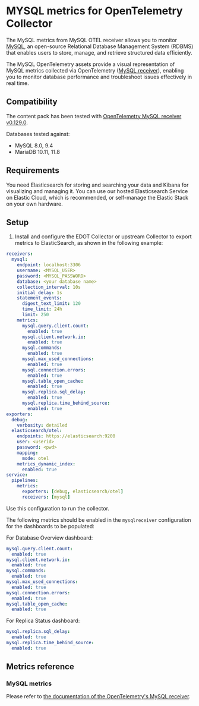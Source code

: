 # MYSQL metrics for OpenTelemetry Collector

The MySQL metrics from MySQL OTEL receiver allows you to monitor [MySQL](https://www.mysql.com), an open-source Relational Database Management System (RDBMS) that enables users to store, manage, and retrieve structured data efficiently.

The MySQL OpenTelemetry assets provide a visual representation of MySQL metrics collected via OpenTelemetry ([MySQL receiver](https://github.com/open-telemetry/opentelemetry-collector-contrib/tree/main/receiver/mysqlreceiver)), enabling you to monitor database performance and troubleshoot issues effectively in real time.

## Compatibility

The content pack has been tested with [OpenTelemetry MySQL receiver v0.129.0](https://github.com/open-telemetry/opentelemetry-collector-contrib/blob/v0.129.0/receiver/mysqlreceiver/README.md).

Databases tested against:
- MySQL 8.0, 9.4
- MariaDB 10.11, 11.8

## Requirements

You need Elasticsearch for storing and searching your data and Kibana for visualizing and managing it.
You can use our hosted Elasticsearch Service on Elastic Cloud, which is recommended, or self-manage the Elastic Stack on your own hardware.

## Setup

1. Install and configure the EDOT Collector or upstream Collector to export metrics to ElasticSearch, as shown in the following example:

```yaml
receivers:
  mysql:
    endpoint: localhost:3306
    username: <MYSQL_USER>
    password: <MYSQL_PASSWORD>
    database: <your database name>
    collection_interval: 10s
    initial_delay: 1s
    statement_events:
      digest_text_limit: 120
      time_limit: 24h
      limit: 250
    metrics:
      mysql.query.client.count:
        enabled: true
      mysql.client.network.io:
        enabled: true
      mysql.commands:
        enabled: true
      mysql.max_used_connections:
        enabled: true
      mysql.connection.errors:
        enabled: true
      mysql.table_open_cache:
        enabled: true
      mysql.replica.sql_delay:
        enabled: true
      mysql.replica.time_behind_source:
        enabled: true
exporters:
  debug:
    verbosity: detailed
  elasticsearch/otel:
    endpoints: https://elasticsearch:9200
    user: <userid>
    password: <pwd>
    mapping:
      mode: otel
    metrics_dynamic_index:
      enabled: true
service:
  pipelines:
    metrics:
      exporters: [debug, elasticsearch/otel]
      receivers: [mysql]
```

Use this configuration to run the collector.

The following metrics should be enabled in the `mysqlreceiver` configuration for the dashboards to be populated:

For Database Overview dashboard:
```yaml
mysql.query.client.count:
  enabled: true
mysql.client.network.io:
  enabled: true
mysql.commands:
  enabled: true
mysql.max_used_connections:
  enabled: true
mysql.connection.errors:
  enabled: true
mysql.table_open_cache:
  enabled: true
```

For Replica Status dashboard:
```yaml
mysql.replica.sql_delay:
  enabled: true
mysql.replica.time_behind_source:
  enabled: true
```

## Metrics reference

### MySQL metrics

Please refer to [the documentation of the OpenTelemetry's MySQL receiver](https://github.com/open-telemetry/opentelemetry-collector-contrib/blob/main/receiver/mysqlreceiver/documentation.md).
